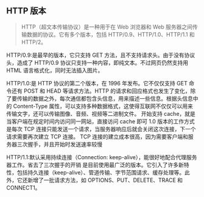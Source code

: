 ## HTTP 版本

>HTTP（超文本传输协议）是一种用于在 Web 浏览器和 Web 服务器之间传输数据的协议。它有多个版本，包括 HTTP/0.9、HTTP/1.0、HTTP/1.1 和 HTTP/2。

HTTP/0.9:是最早的版本，它只支持 GET 方法，且不支持请求头。由于没有协议头，造成了 HTTP/0.9 协议只支持一种内容，即纯文本。不过网页仍然支持用 HTML 语言格式化，同时无法插入图片。

HTTP/1.0:是 HTTP 协议的第二个版本，在 1996 年发布。它不仅仅支持 GET 命令还有 POST 和 HEAD 等请求方法。HTTP 的请求和回应格式也发生了变化，除了要传输的数据之外，每次通信都包含头信息，用来描述一些信息。根据头信息中的 Content-Type 属性，可以支持多种数据格式，这使得互联网不仅仅可以用来传输文字，还可以传输图像、音频、视频等二进制文件。
开始支持 cache，就是当客户端在规定时间内访问同一网站，直接访问 cache 即可
1.0 版本的工作方式是每次 TCP 连接只能发送一个请求，当服务器响应后就会关闭这次连接，下一个请求需要再次建立 TCP 连接。 TCP 连接的建立成本很高，因为需要客户端和服务器三次握手，并且开始时发送速率较慢

HTTP/1.1:默认采用持续连接（Connection: keep-alive），能很好地配合代理服务器工作。省去了三次握手的开销
是目前使用最广泛的版本。它引入了许多新特性，包括持久连接（keep-alive）、管道传输、字节范围请求、缓存处理等。此外，它还新增了一批请求方法，如 OPTIONS、PUT、DELETE、TRACE 和 CONNECT1。
